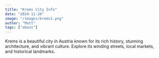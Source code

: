 ```yaml
---
title: "Krems City Info"
date: "2024-11-26"
image: "/images/krems1.png"
author: "Matt"
tags: ["about"]
---
```

Krems is a beautiful city in Austria known for its rich history, stunning architecture, and vibrant culture.
Explore its winding streets, local markets, and historical landmarks.

